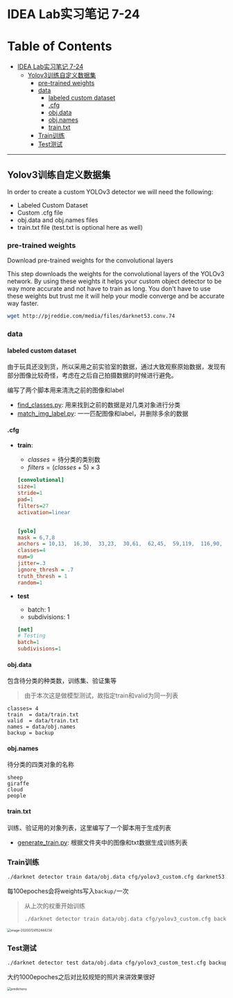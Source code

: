 # IDEA Lab实习笔记 7-24

Table of Contents
=================

   * [IDEA Lab实习笔记 7-24](#idea-lab实习笔记-7-24)
      * [Yolov3训练自定义数据集](#yolov3训练自定义数据集)
         * [pre-trained weights](#pre-trained-weights)
         * [data](#data)
            * [labeled custom dataset](#labeled-custom-dataset)
            * [.cfg](#cfg)
            * [obj.data](#objdata)
            * [obj.names](#objnames)
            * [train.txt](#traintxt)
         * [Train训练](#train训练)
         * [Test测试](#test测试)

------

## Yolov3训练自定义数据集

In order to create a custom YOLOv3 detector we will need the following:

- Labeled Custom Dataset
- Custom .cfg file
- obj.data and obj.names files
- train.txt file (test.txt is optional here as well)

### pre-trained weights

Download pre-trained weights for the convolutional layers

This step downloads the weights for the convolutional layers of the YOLOv3 network. By using these weights it helps your custom object detector to be way more accurate and not have to train as long. You don't have to use these weights but trust me it will help your modle converge and be accurate way faster.

```bash
wget http://pjreddie.com/media/files/darknet53.conv.74
```



### data

#### labeled custom dataset

由于玩具还没到货，所以采用之前实验室的数据，通过大致观察原始数据，发现有部分图像比较奇怪，考虑在之后自己拍摄数据的时候进行避免。

编写了两个脚本用来清洗之前的图像和label

- [find_classes.py](https://github.com/doubleZ0108/IDEA-Lab-Summer-Camp/blob/master/src/util/find_classes.py): 用来找到之前的数据是对几类对象进行分类
- [match_img_label.py](https://github.com/doubleZ0108/IDEA-Lab-Summer-Camp/blob/master/src/util/match_img_label.py): 一一匹配图像和label，并删除多余的数据

#### .cfg

- **train**: 

  - $classes= \text{待分类的类别数}$
  - $filters=(classes+5) \times 3$

  ```cfg
  [convolutional]
  size=1
  stride=1
  pad=1
  filters=27
  activation=linear
  
  
  [yolo]
  mask = 6,7,8
  anchors = 10,13,  16,30,  33,23,  30,61,  62,45,  59,119,  116,90,  156,198,  373,326
  classes=4
  num=9
  jitter=.3
  ignore_thresh = .7
  truth_thresh = 1
  random=1
  ```

- **test**

  - batch: 1
  - subdivisions: 1

  ```cfg
  [net]
  # Testing
  batch=1
  subdivisions=1
  ```

  

#### obj.data

包含待分类的种类数，训练集、验证集等

> 由于本次这是做模型测试，故指定train和valid为同一列表

```data
classes= 4
train  = data/train.txt
valid  = data/train.txt
names = data/obj.names
backup = backup
```



#### obj.names

待分类的四类对象的名称

```
sheep
giraffe
cloud
people
```



#### train.txt

训练、验证用的对象列表，这里编写了一个脚本用于生成列表

- [generate_train.py](https://github.com/doubleZ0108/IDEA-Lab-Summer-Camp/blob/master/src/util/generate_train.py): 根据文件夹中的图像和txt数据生成训练列表



### Train训练

```bash
./darknet detector train data/obj.data cfg/yolov3_custom.cfg darknet53.conv.74 -dont_show
```


每100epoches会将weights写入`backup/`一次

> 从上次的权重开始训练
>
> ```bash
> ./darknet detector train data/obj.data cfg/yolov3_custom.cfg backup/yolov3_custom_last.weights darknet53.conv.74 -dont_show
> ```

<img src="IDEA Lab实习笔记 7-24.assets/image-20200724152444234.png" alt="image-20200724152444234" style="zoom:50%;" />

### Test测试


```bash
./darknet detector test data/obj.data cfg/yolov3_custom_test.cfg backup/yolov3_custom_last.weights test.jpg -thresh 0.25 --dont-show
```

大约1000epoches之后对比较规矩的照片来讲效果很好

<img src="IDEA Lab实习笔记 7-24.assets/predictions.jpg" alt="predictions" style="zoom:50%;" />